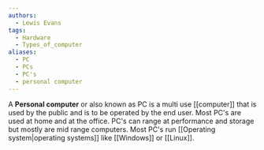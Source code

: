 ```yaml
---
authors:
  - Lewis Evans
tags:
  - Hardware
  - Types_of_computer
aliases:
  - PC
  - PCs
  - PC's
  - personal computer
---
```

A **Personal computer** or also known as PC is a multi use [[computer]] that is used by the public and is to be operated by the end user. Most PC's are used at home and at the office. PC's can range at performance and storage but mostly are mid range computers. Most PC's run [[Operating system|operating systems]] like [[Windows]] or [[Linux]].